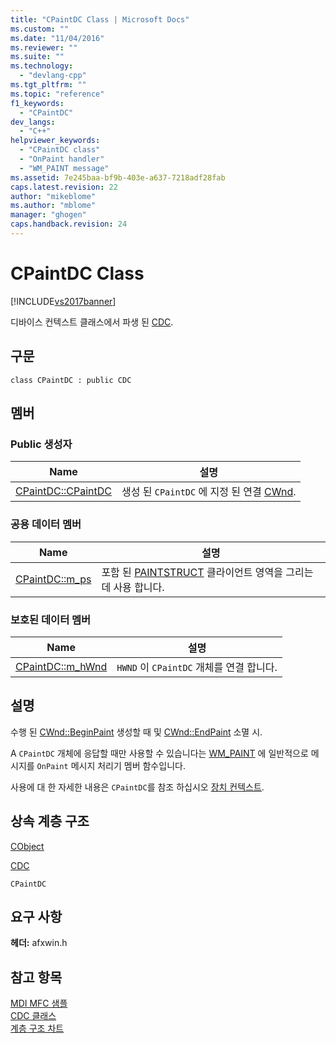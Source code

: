 ```yaml
---
title: "CPaintDC Class | Microsoft Docs"
ms.custom: ""
ms.date: "11/04/2016"
ms.reviewer: ""
ms.suite: ""
ms.technology: 
  - "devlang-cpp"
ms.tgt_pltfrm: ""
ms.topic: "reference"
f1_keywords: 
  - "CPaintDC"
dev_langs: 
  - "C++"
helpviewer_keywords: 
  - "CPaintDC class"
  - "OnPaint handler"
  - "WM_PAINT message"
ms.assetid: 7e245baa-bf9b-403e-a637-7218adf28fab
caps.latest.revision: 22
author: "mikeblome"
ms.author: "mblome"
manager: "ghogen"
caps.handback.revision: 24
---
```

# CPaintDC Class
[!INCLUDE[vs2017banner](../../assembler/inline/includes/vs2017banner.md)]

디바이스 컨텍스트 클래스에서 파생 된  [CDC](../../mfc/reference/cdc-class.md).  
  
## 구문  
  
```  
class CPaintDC : public CDC  
```  
  
## 멤버  
  
### Public 생성자  
  
|Name|설명|  
|----------|--------|  
|[CPaintDC::CPaintDC](../Topic/CPaintDC::CPaintDC.md)|생성 된 `CPaintDC` 에 지정 된 연결  [CWnd](../../mfc/reference/cwnd-class.md).|  
  
### 공용 데이터 멤버  
  
|Name|설명|  
|----------|--------|  
|[CPaintDC::m\_ps](../Topic/CPaintDC::m_ps.md)|포함 된  [PAINTSTRUCT](../../mfc/reference/paintstruct-structure.md) 클라이언트 영역을 그리는 데 사용 합니다.|  
  
### 보호된 데이터 멤버  
  
|Name|설명|  
|----------|--------|  
|[CPaintDC::m\_hWnd](../Topic/CPaintDC::m_hWnd.md)|`HWND` 이 `CPaintDC` 개체를 연결 합니다.|  
  
## 설명  
 수행 된  [CWnd::BeginPaint](../Topic/CWnd::BeginPaint.md) 생성할 때 및  [CWnd::EndPaint](../Topic/CWnd::EndPaint.md) 소멸 시.  
  
 A `CPaintDC` 개체에 응답할 때만 사용할 수 있습니다는  [WM\_PAINT](http://msdn.microsoft.com/library/windows/desktop/dd145213) 에 일반적으로 메시지를 `OnPaint` 메시지 처리기 멤버 함수입니다.  
  
 사용에 대 한 자세한 내용은 `CPaintDC`를 참조 하십시오  [장치 컨텍스트](../../mfc/device-contexts.md).  
  
## 상속 계층 구조  
 [CObject](../../mfc/reference/cobject-class.md)  
  
 [CDC](../../mfc/reference/cdc-class.md)  
  
 `CPaintDC`  
  
## 요구 사항  
 **헤더:** afxwin.h  
  
## 참고 항목  
 [MDI MFC 샘플](../../top/visual-cpp-samples.md)   
 [CDC 클래스](../../mfc/reference/cdc-class.md)   
 [계층 구조 차트](../../mfc/hierarchy-chart.md)